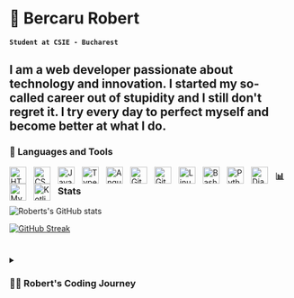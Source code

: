 # 🥸 Bercaru Robert

**`Student at CSIE - Bucharest`**

I am a web developer passionate about technology and innovation. I started my so-called career out of stupidity and I still don't regret it. I try every day to perfect myself and become better at what I do.
---

### 🔧 Languages and Tools
<img align="left" alt="HTML" width="30px" style="padding-right:10px;" src="https://cdn.jsdelivr.net/gh/devicons/devicon/icons/html5/html5-plain.svg" />
<img align="left" alt="CSS" width="30px" style="padding-right:10px;" src="https://cdn.jsdelivr.net/gh/devicons/devicon/icons/css3/css3-plain.svg" />
<img align="left" alt="JavaScript" width="30px" style="padding-right:10px;" src="https://cdn.jsdelivr.net/gh/devicons/devicon/icons/javascript/javascript-plain.svg" />
<img align="left" alt="TypeScript" width="30px" style="padding-right:10px;" src="https://cdn.jsdelivr.net/gh/devicons/devicon/icons/typescript/typescript-plain.svg" />
<img align="left" alt="Angular" width="30px" style="padding-right:10px;" src="https://cdn.jsdelivr.net/gh/devicons/devicon/icons/angularjs/angularjs-plain.svg" />
<img align="left" alt="Git" width="30px" style="padding-right:10px;" src="https://cdn.jsdelivr.net/gh/devicons/devicon/icons/git/git-original.svg" />
<img align="left" alt="GitHub" width="30px" style="padding-right:10px;" src="https://cdn.jsdelivr.net/gh/devicons/devicon/icons/github/github-original.svg" />
<img align="left" alt="Linux" width="30px" style="padding-right:10px;" src="https://cdn.jsdelivr.net/gh/devicons/devicon/icons/linux/linux-original.svg" />
<img align="left" alt="Bash" width="30px" style="padding-right:10px;" src="https://cdn.jsdelivr.net/gh/devicons/devicon/icons/bash/bash-original.svg" />
<img align="left" alt="Python" width="30px" style="padding-right:10px;" src="https://cdn.jsdelivr.net/gh/devicons/devicon/icons/python/python-plain.svg" />
<img align="left" alt="Django" width="30px" style="padding-right:10px;" src="https://cdn.jsdelivr.net/gh/devicons/devicon/icons/django/django-plain.svg" />
<img align="left" alt="MySQL" width="30px" style="padding-right:10px;" src="https://cdn.jsdelivr.net/gh/devicons/devicon/icons/mysql/mysql-plain.svg" />
<img align="left" alt="Kotlin" width="30px" style="padding-right:10px;" src="https://cdn.jsdelivr.net/gh/devicons/devicon/icons/kotlin/kotlin-plain.svg" />

### 📊 Stats

![Roberts's GitHub stats](https://github-readme-stats.vercel.app/api?username=brobert04&show_icons=true&theme=radical)

[![GitHub Streak](https://streak-stats.demolab.com?user=brobert04&theme=dark&border_radius=5&date_format=j%20M%5B%20Y%5D)](https://git.io/streak-stats)
#
#
<details>
 <summary><h3>👨‍💻 Robert's Coding Journey</h3></summary>
   I started my coding journey as a naive philology student. I first encountered programming in the 9th grade when our Information and Computer Technology teacher introduced us to HTML. It was love at first sight and since then I decided that this is what I want to do with my life, to work in this field and to become even better every day. After getting comfortable with HTML and CSS, I decided to learn a real programming language, so I switched to Python. Thus, I developed my passion for web development even more, once I learned Django. I created different projects, participated in different competitions where I won different prizes and experienced different programming languages. At the moment I'm trying to familiarize myself with Typescript and Angular to be able to become a good frontend developer. So keep an eye on my profile page and don't hesitate to contact me <a href="https://bercarurobert.me/">here</a> if you need me.
